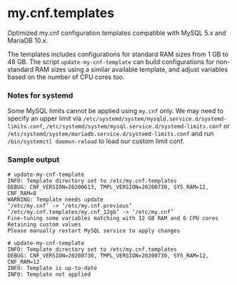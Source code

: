 # my.cnf.templates
Optimized my.cnf configuration templates compatible with MySQL 5.x and MariaDB 10.x.

The templates includes configurations for standard RAM sizes from 1 GB to 48 GB. The script `update-my-cnf-template` can build configurations for non-standard RAM sizes using a similar available template, and adjust variables based on the number of CPU cores too.


### Notes for systemd
Some MySQL limits cannot be applied using `my.cnf` only. We may need to specify an upper limit via `/etc/systemd/system/mysqld.service.d/systemd-limits.conf`, `/etc/systemd/system/mysql.service.d/systemd-limits.conf` or `/etc/systemd/system/mariadb.service.d/systemd-limits.conf` and run `/bin/systemctl daemon-reload` to load our custom limit conf.

### Sample output
```
# update-my-cnf-template 
INFO: Template directory set to /etc/my.cnf.templates
DEBUG: CNF_VERSION=20200613, TMPL_VERSION=20200730, SYS_RAM=12, CNF_RAM=8
WARNING: Template needs update
‘/etc/my.cnf’ -> ‘/etc/my.cnf.previous’
‘/etc/my.cnf.templates/my.cnf_12gb’ -> ‘/etc/my.cnf’
Fine-tuning some variables matching with 12 GB RAM and 6 CPU cores
Retaining custom values
Please manually restart MySQL service to apply changes

# update-my-cnf-template 
INFO: Template directory set to /etc/my.cnf.templates
DEBUG: CNF_VERSION=20200730, TMPL_VERSION=20200730, SYS_RAM=12, CNF_RAM=12
INFO: Template is up-to-date
INFO: Template not applied
```
